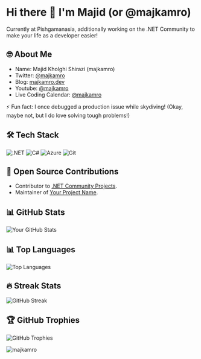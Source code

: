 # Hi there 👋 I'm Majid (or @majkamro)

Currently at Pishgamanasia, additionally working on the .NET Community to make your life as a developer easier!

## 🤓 About Me

- Name: Majid Kholghi Shirazi (majkamro)
- Twitter: [@majkamro](https://twitter.com/majkamro)
- Blog: [majkamro.dev](https://majkamro.dev)
- Youtube: [@majkamro](https://www.youtube.com/@majkamro)
- Live Coding Calendar: [@majkamro](https://www.lu.ma/@majkamro)

⚡ Fun fact: I once debugged a production issue while skydiving! (Okay, maybe not, but I do love solving tough problems!)

## 🛠️ Tech Stack
![.NET](https://img.shields.io/badge/-.NET-512BD4?logo=.net&logoColor=white)
![C#](https://img.shields.io/badge/-C%23-239120?logo=c-sharp&logoColor=white)
![Azure](https://img.shields.io/badge/-Azure-0078D4?logo=microsoft-azure&logoColor=white)
![Git](https://img.shields.io/badge/-Git-F05032?logo=git&logoColor=white)

## 🌟 Open Source Contributions
- Contributor to [.NET Community Projects](https://github.com/dotnet).
- Maintainer of [Your Project Name](https://github.com/your-repo).

## 📊 GitHub Stats
![Your GitHub Stats](https://github-readme-stats.vercel.app/api?username=majkamro&show_icons=true&theme=radical)

## 📊 Top Languages
![Top Languages](https://github-readme-stats.vercel.app/api/top-langs/?username=majkamro&layout=compact&theme=radical)

## 🔥 Streak Stats
![GitHub Streak](https://github-readme-streak-stats.herokuapp.com?user=majkamro&short_numbers=true&date_format=M%20j%5B%2C%20Y%5D&mode=weekly)

## 🏆 GitHub Trophies
![GitHub Trophies](https://github-profile-trophy.vercel.app/?username=majkamro&theme=onedark)

<p align="left"> <img src="https://komarev.com/ghpvc/?username=majkamro&label=Profile%20views&color=0e75b6&style=flat" alt="majkamro" /> </p>
